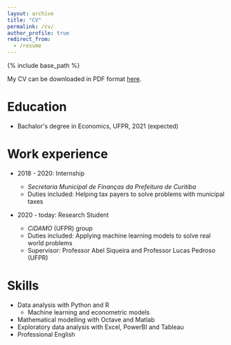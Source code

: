 ```yaml
---
layout: archive
title: "CV"
permalink: /cv/
author_profile: true
redirect_from:
  - /resume
---
```


{% include base_path %}

My CV can be downloaded in PDF format [here](/files/cv.pdf).

Education
======
* Bachalor's degree in Economics, UFPR, 2021 (expected)

Work experience
======
* 2018 - 2020: Internship
  * <em>Secretaria Municipal de Finanças da Prefeitura de Curitiba</em>
  * Duties included: Helping tax payers to solve problems with municipal taxes

* 2020 - today: Research Student
  * <em>CiDAMO</em> (UFPR) group
  * Duties included: Applying machine learning models to solve real world problems
  * Supervisor: Professor Abel Siqueira and Professor Lucas Pedroso (UFPR)
 
Skills
======
* Data analysis with Python and R
  * Machine learning and econometric models
* Mathematical modelling with Octave and Matlab
* Exploratory data analysis with Excel, PowerBI and Tableau
* Professional English
